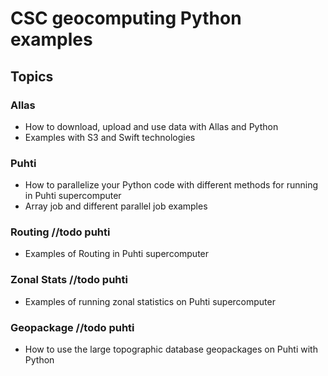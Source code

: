 # CSC geocomputing Python examples

## Topics

### Allas
* How to download, upload and use data with Allas and Python
* Examples with S3 and Swift technologies

### Puhti
* How to parallelize your Python code with different methods for running in Puhti supercomputer
* Array job and different parallel job examples

### Routing //todo puhti
* Examples of Routing in Puhti supercomputer

### Zonal Stats //todo puhti
* Examples of running zonal statistics on Puhti supercomputer

### Geopackage //todo puhti
* How to use the large topographic database geopackages on Puhti with Python